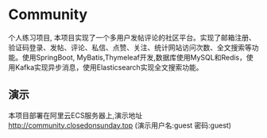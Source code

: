 # Community
个人练习项目, 本项目实现了一个多用户发帖评论的社区平台。实现了邮箱注册、验证码登录、发帖、评论、私信、点赞、关注、统计网站访问次数、全文搜索等功能。使用SpringBoot, MyBatis,Thymeleaf开发,数据库使用MySQL和Redis，使用Kafka实现异步消息，使用Elasticsearch实现全文搜索功能。
## 演示
本项目部署在阿里云ECS服务器上,演示地址  http://community.closedonsunday.top  (演示用户名:guest 密码:guest)
